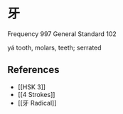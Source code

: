 # 牙
Frequency 997
General Standard 102

yá
tooth, molars, teeth; serrated

## References
- [[HSK 3]]
- [[4 Strokes]]
- [[牙 Radical]]